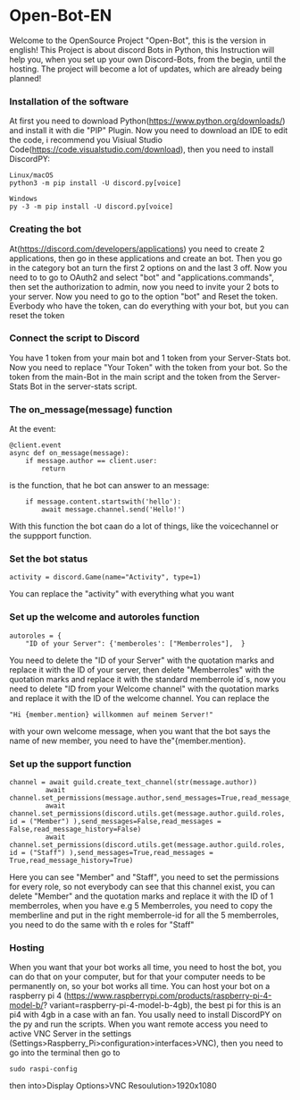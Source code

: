 # Open-Bot-EN
Welcome to the OpenSource Project "Open-Bot", this is the version in english!
This Project is about discord Bots in Python, this Instruction will help you, when you set up your own Discord-Bots, from the begin, until the hosting.
The project will become a lot of updates, which are already being planned!

### Installation of the software
At first you need to download Python(https://www.python.org/downloads/) and install it with die "PIP" Plugin.
Now you need to download an IDE to edit the code, i recommend you Visiual Studio Code(https://code.visualstudio.com/download), then you need to install DiscordPY:
```
Linux/macOS
python3 -m pip install -U discord.py[voice]

Windows
py -3 -m pip install -U discord.py[voice]
```

### Creating the bot
At(https://discord.com/developers/applications) you need to create 2 applications, then go in these applications and create an bot.
Then you go in the category bot an turn the first 2 options on and the last 3 off.
Now you need to to go to OAuth2 and select "bot" and "applications.commands", then set the authorization to admin, now you need to invite your 2 bots to 
your server. Now you need to go to the option "bot" and Reset the token. Everbody who have the token, can do everything with your bot, but you can reset 
the token

### Connect the script to Discord
You have 1 token from your main bot and 1 token from your Server-Stats bot. Now 
you need to replace "Your Token" with the token from your bot. So the token from the main-Bot in the main script and the token from the Server-Stats Bot in 
the server-stats script.

### The on_message(message) function
At the event:
```
@client.event
async def on_message(message):
    if message.author == client.user:
        return
```
is the function, that he bot can answer to an message:
```
    if message.content.startswith('hello'):
        await message.channel.send('Hello!')
```
With this function the bot caan do a lot of things, like the voicechannel or the suppport function.

### Set the bot status
```
activity = discord.Game(name="Activity", type=1)
```
You can replace the "activity" with everything what you want

### Set up the welcome and autoroles function
```
autoroles = {
    "ID of your Server": {'memberoles': ["Memberroles"],  }
```
You need to delete the "ID of your Server" with the quotation marks and replace it with the ID of your server, then delete "Memberroles" with the quotation marks and 
replace it with the standard memberrole id´s, now you need to delete "ID from your Welcome channel" with the quotation marks and replace it with the ID of the welcome 
channel.
You can replace the 
```
"Hi {member.mention} willkommen auf meinem Server!"
```
with your own welcome message, when you want that the bot says the name of new member,
you need to have the"{member.mention}.

### Set up the support function
```
channel = await guild.create_text_channel(str(message.author))
         await channel.set_permissions(message.author,send_messages=True,read_message_history=True,read_messages=True)
         await channel.set_permissions(discord.utils.get(message.author.guild.roles, id = ("Member") ),send_messages=False,read_messages =                        False,read_message_history=False)
         await channel.set_permissions(discord.utils.get(message.author.guild.roles, id = ("Staff") ),send_messages=True,read_messages =                          True,read_message_history=True)
```
Here you can see "Member" and "Staff", you need to set the permissions for every role, so not everybody can see that this channel exist, you can 
delete "Member" and the quotation marks and replace it with the ID of 1 memberroles, when you have e.g 5 Memberroles, you need to copy the memberline
and put in the right memberrole-id for all the 5 memberroles, you need to do the same with th e roles for "Staff"

### Hosting
When you want that your bot works all time, you need to host the bot, you can do that on your computer, but for that your computer needs to be
permanently on, so your bot works all time. You can host your bot on a raspberry pi 4 (https://www.raspberrypi.com/products/raspberry-pi-4-model-b/?
variant=raspberry-pi-4-model-b-4gb), the best pi for this is an pi4 with 4gb in a case with an fan. You usally need to install DiscordPY on the py and 
run the scripts. When you want remote access you need to active VNC Server in the settings (Settings>Raspberry_Pi>configuration>interfaces>VNC), then you need to go into the terminal then go to
```
sudo raspi-config
```
then into>Display Options>VNC Resoulution>1920x1080
